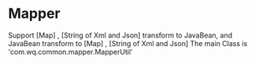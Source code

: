 Mapper
======

Support [Map] , [String of Xml and Json] transform to JavaBean, and JavaBean transform to [Map] , [String of Xml and Json]
The main Class is 'com.wq.common.mapper.MapperUtil'
